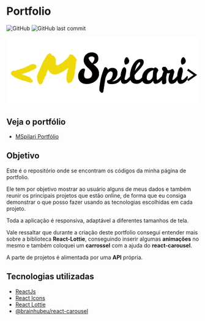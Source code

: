 # Portfolio

![GitHub](https://img.shields.io/github/license/MSpilari/portfolioSite?style=plastic)
![GitHub last commit](https://img.shields.io/github/last-commit/MSpilari/portfolioSite?style=plastic)

![Logo](./src/assets/LogoYB.svg)

## Veja o portfólio

- [MSpilari Portfólio](https://mspilariportfolio.vercel.app/)

## Objetivo

Este é o repositório onde se encontram os códigos da minha página de portfolio.

Ele tem por objetivo mostrar ao usuário alguns de meus dados e também reunir os principais projetos que estão online, de forma que eu consiga demonstrar o que posso fazer usando as tecnologias escolhidas em cada projeto.

Toda a aplicação é responsiva, adaptável a diferentes tamanhos de tela.

Vale ressaltar que durante a criação deste portfolio consegui entender mais sobre a biblioteca **React-Lottie**, conseguindo inserir algumas **animações** no mesmo e também coloquei um **carrossel** com a ajuda do **react-carousel**.

A parte de projetos é alimentada por uma **API** própria.

## Tecnologias utilizadas

- [ReactJs](https://pt-br.reactjs.org/)
- [React Icons](https://www.npmjs.com/package/react-icons)
- [React Lottie](https://www.npmjs.com/package/react-lottie)
- [@brainhubeu/react-carousel](https://brainhubeu.github.io/react-carousel/)
